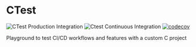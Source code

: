 # CTest

![CTest Production Integration](https://github.com/ermiry/ctest/workflows/CTest%20Production%20Integration/badge.svg?branch=main)
![Ctest Continuous Integration](https://github.com/ermiry/ctest/workflows/Ctest%20Continuous%20Integration/badge.svg?branch=main&event=push)
[![codecov](https://codecov.io/gh/ermiry/ctest/branch/main/graph/badge.svg?token=jhZVx2IZ3t)](https://codecov.io/gh/ermiry/ctest)

Playground to test CI/CD workflows and features with a custom C project